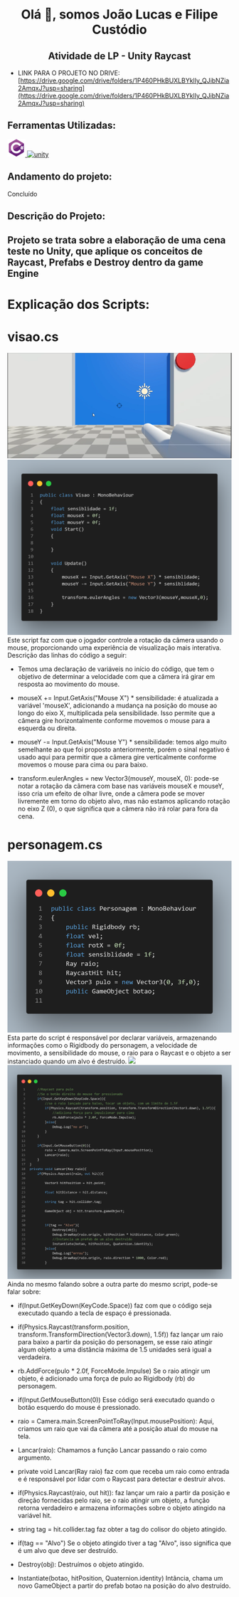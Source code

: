 <h1 align="center">Olá 👋, somos João Lucas e Filipe Custódio</h1>
<h2 align="center">Atividade de LP - Unity Raycast</h2>

- LINK PARA O PROJETO NO DRIVE: [https://drive.google.com/drive/folders/1P460PHkBUXLBYklIy_QJibNZia2AmqxJ?usp=sharing](https://drive.google.com/drive/folders/1P460PHkBUXLBYklIy_QJibNZia2AmqxJ?usp=sharing)

<h2>Ferramentas Utilizadas:</h2> 
<p align="left"> <a href="https://www.w3schools.com/cs/" target="_blank" rel="noreferrer"> <img src="https://raw.githubusercontent.com/devicons/devicon/master/icons/csharp/csharp-original.svg" alt="csharp" width="40" height="40"/> </a> <a href="https://unity.com/" target="_blank" rel="noreferrer"> <img src="https://www.vectorlogo.zone/logos/unity3d/unity3d-icon.svg" alt="unity" width="40" height="40"/> </a> </p>

<h2>Andamento do projeto:</h2> 
Concluído

<h2>Descrição do Projeto:<h2>
Projeto se trata sobre a elaboração de uma cena teste no Unity, que aplique os conceitos de Raycast, Prefabs e Destroy dentro da game Engine

<h1>Explicação dos Scripts:</h1>
<h1>visao.cs</h1>
<img src="img/visao_unity.png">
<img src="img/visao_img.png">
<br>
Este script faz com que o jogador controle a rotação da câmera usando o mouse, proporcionando uma experiência de visualização mais interativa. Descrição das linhas do código a seguir:

 - Temos uma declaração de variáveis no início do código, que tem o objetivo de determinar a velocidade com que a câmera irá girar em resposta ao movimento do mouse.
 
 - mouseX += Input.GetAxis("Mouse X") * sensibilidade: é atualizada a variável 'mouseX', adicionando a mudança na posição do mouse ao longo do eixo X, multiplicada pela sensibilidade. Isso permite que a câmera gire horizontalmente conforme movemos o mouse para a esquerda ou direita.
   
 - mouseY -= Input.GetAxis("Mouse Y") * sensibilidade: temos algo muito semelhante ao que foi proposto anteriormente, porém o sinal negativo é usado aqui para permitir que a câmera gire verticalmente conforme movemos o mouse para cima ou para baixo.

 - transform.eulerAngles = new Vector3(mouseY, mouseX, 0): pode-se notar a rotação da câmera com base nas variáveis mouseX e mouseY, isso cria um efeito de olhar livre, onde a câmera pode se mover livremente em torno do objeto alvo, mas não estamos aplicando rotação no eixo Z (0), o que significa que a câmera não irá rolar para fora da cena.

<h1>personagem.cs</h1>
<img src="img/personagem_img1.png">
<br>
Esta parte do script é responsável por declarar variáveis, armazenando informações como o Rigidbody do personagem, a velocidade de movimento, a sensibilidade do mouse, o raio para o Raycast e o objeto a ser instanciado quando um alvo é destruído.
<img src="img/personagem_unity">
<img src="img/personagem_img3.png">
<br>
Ainda no mesmo falando sobre a outra parte do mesmo script, pode-se falar sobre: 

- if(Input.GetKeyDown(KeyCode.Space)) faz com que o código seja executado quando a tecla de espaço é pressionada.

- if(Physics.Raycast(transform.position, transform.TransformDirection(Vector3.down), 1.5f)) faz lançar um raio para baixo a partir da posição do personagem, se esse raio atingir algum objeto a uma distância máxima de 1.5 unidades será igual a verdadeira.

- rb.AddForce(pulo * 2.0f, ForceMode.Impulse) Se o raio atingir um objeto, é adicionado uma força de pulo ao Rigidbody (rb) do personagem.
  
- if(Input.GetMouseButton(0)) Esse código será executado quando o botão esquerdo do mouse é pressionado.

- raio = Camera.main.ScreenPointToRay(Input.mousePosition): Aqui, criamos um raio que vai da câmera até a posição atual do mouse na tela.

- Lancar(raio): Chamamos a função Lancar passando o raio como argumento.

- private void Lancar(Ray raio) faz com que receba um raio como entrada e é responsável por lidar com o Raycast para detectar e destruir alvos.

- if(Physics.Raycast(raio, out hit)): faz lançar um raio a partir da posição e direção fornecidas pelo raio, se o raio atingir um objeto, a função retorna verdadeiro e armazena informações sobre o objeto atingido na variável hit.

- string tag = hit.collider.tag faz obter a tag do colisor do objeto atingido.

- if(tag == "Alvo") Se o objeto atingido tiver a tag "Alvo", isso significa que é um alvo que deve ser destruído.

- Destroy(obj): Destruímos o objeto atingido.

- Instantiate(botao, hitPosition, Quaternion.identity) Intância, chama um novo GameObject a partir do prefab botao na posição do alvo destruído.

  




